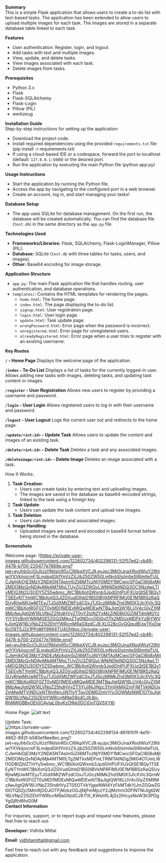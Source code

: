 **Summary**  
This is a simple Flask application that allows users to create a to-do list with text-based tasks. The application has been extended to allow users to upload multiple images for each task. The images are stored in a separate database table linked to each task.

**Features**
- User authentication: Register, login, and logout.
- Add tasks with text and multiple images.
- View, update, and delete tasks.
- View images associated with each task.
- Delete images from tasks.

**Prerequisites**
- Python 3.x
- Flask
- Flask-SQLAlchemy
- Flask-Login
- Pillow (PIL)
- werkzeug

**Installation Guide**  
Step-by-step instructions for setting up the application:  
- Download the project code.  
- Install required dependencies using the provided `requirements.txt` file (pip install -r requirements.txt)
- If using a cloud-based IDE or a codespace, forward the port to localhost (default: `127.0.0.1:5000`) or the desired port.  
- Run the application by executing the main Python file (python app.py)

**Usage Instructions**  
- Start the application by running the Python file.  
- Access the app by navigating to the configured port in a web browser.  
- Create an account, log in, and start managing your tasks!  

**Database Setup**
- The app uses SQLite for database management. On the first run, the database will be created automatically. You can find the database file (`test.db`) in the same directory as the `app.py` file.

**Technologies Used**  
- **Frameworks/Libraries:** Flask, SQLAlchemy, Flask-LoginManager, Pillow (PIL).  
- **Database:** SQLite (`test.db` with three tables for tasks, users, and images).  
- **Other:** Base64 encoding for image storage.  

**Application Structure**
- `app.py`: The main Flask application file that handles routing, user authentication, and database operations.
- `templates/`: Contains the HTML templates for rendering the pages.
  - `home.html`: The home page.
  - `index.html`: The page displaying the to-do list.
  - `signup.html`: User registration page.
  - `login.html`: User login page.
  - `update.html`: Task update page.
  - `wrongPassword.html`: Error page when the password is incorrect.
  - `unregistered.html`: Error page for unregistered users.
  - `alreadyRegistered.html`: Error page when a user tries to register with an existing username.

**Key Routes**

**`/` - Home Page**
Displays the welcome page of the application.

**`/index` - To-Do List**
Displays a list of tasks for the currently logged-in user. Allows adding new tasks with images, deleting tasks, and updating task content or images.

**`/register` - User Registration**
Allows new users to register by providing a username and password.

**`/login` - User Login**
Allows registered users to log in with their username and password.

**`/logout` - User Logout**
Logs the current user out and redirects to the home page.

**`/update/<int:id>` - Update Task**
Allows users to update the content and images of an existing task.

**`/delete/<int:id>` - Delete Task**
Deletes a task and any associated images.

**`/deleteimage/<int:id>` - Delete Image**
Deletes an image associated with a task.


How It Works:
1. **Task Creation**: 
   - Users can create tasks by entering text and uploading images.
   - The images are saved in the database as base64-encoded strings, linked to the task using a foreign key.
2. **Task Update**: 
   - Users can update the task content and upload new images.
3. **Task Deletion**:
   - Users can delete tasks and associated images.
4. **Image Handling**:
   - Uploaded images are saved and encoded in base64 format before being stored in the database.

**Screenshots**

Welcome page:
![https://private-user-images.githubusercontent.com/122602734/402298131-52f57ed2-cb49-4478-b700-220477e7869e.png?jwt=eyJhbGciOiJIUzI1NiIsInR5cCI6IkpXVCJ9.eyJpc3MiOiJnaXRodWIuY29tIiwiYXVkIjoicmF3LmdpdGh1YnVzZXJjb250ZW50LmNvbSIsImtleSI6ImtleTUiLCJleHAiOjE3MzY2NDA5NTAsIm5iZiI6MTczNjY0MDY1MCwicGF0aCI6Ii8xMjI2MDI3MzQvNDAyMjk4MTMxLTUyZjU3ZWQyLWNiNDktNDQ3OC1iNzAwLTIyMDQ3N2U3ODY5ZS5wbmc_WC1BbXotQWxnb3JpdGhtPUFXUzQtSE1BQy1TSEEyNTYmWC1BbXotQ3JlZGVudGlhbD1BS0lBVkNPRFlMU0E1M1BRSzRaQSUyRjIwMjUwMTEyJTJGdXMtZWFzdC0xJTJGczMlMkZhd3M0X3JlcXVlc3QmWC1BbXotRGF0ZT0yMDI1MDExMlQwMDEwNTBaJlgtQW16LUV4cGlyZXM9MzAwJlgtQW16LVNpZ25hdHVyZT0yY2IzN2YxMzZiNDBjOGZiMTdmMGYzYjY3YzBmYWRjMGE5ZGQ2MjkxZTg0NDcyODQyOTk2MDUxMDFkYzBjYWVkJlgtQW16LVNpZ25lZEhlYWRlcnM9aG9zdCJ9.XLG28cGvQQquIBUwTKxDw6cO9T5J2z1PPqMY9964TU4](https://private-user-images.githubusercontent.com/122602734/402298131-52f57ed2-cb49-4478-b700-220477e7869e.png?jwt=eyJhbGciOiJIUzI1NiIsInR5cCI6IkpXVCJ9.eyJpc3MiOiJnaXRodWIuY29tIiwiYXVkIjoicmF3LmdpdGh1YnVzZXJjb250ZW50LmNvbSIsImtleSI6ImtleTUiLCJleHAiOjE3MzY2NDEzMzAsIm5iZiI6MTczNjY0MTAzMCwicGF0aCI6Ii8xMjI2MDI3MzQvNDAyMjk4MTMxLTUyZjU3ZWQyLWNiNDktNDQ3OC1iNzAwLTIyMDQ3N2U3ODY5ZS5wbmc_WC1BbXotQWxnb3JpdGhtPUFXUzQtSE1BQy1TSEEyNTYmWC1BbXotQ3JlZGVudGlhbD1BS0lBVkNPRFlMU0E1M1BRSzRaQSUyRjIwMjUwMTEyJTJGdXMtZWFzdC0xJTJGczMlMkZhd3M0X3JlcXVlc3QmWC1BbXotRGF0ZT0yMDI1MDExMlQwMDE3MTBaJlgtQW16LUV4cGlyZXM9MzAwJlgtQW16LVNpZ25hdHVyZT1iYjJiNjJjNzc3YmVkMjljZmFjMTVkNDUxZmMwMTViNDUxNTRmNmJiNTIyYTgyODM0ZmVjYjc5OWMzNWE1OTIxJlgtQW16LVNpZ25lZEhlYWRlcnM9aG9zdCJ9.8p-RhMWGBBxOEjGCAvtaL0bvKzOfkk0DCjOoTQV5XY8)

Home Page:
![alt text](https://private-user-images.githubusercontent.com/122602734/402298133-ea16c8a8-539e-4bb9-85d8-5fc4cfe922a4.png?jwt=eyJhbGciOiJIUzI1NiIsInR5cCI6IkpXVCJ9.eyJpc3MiOiJnaXRodWIuY29tIiwiYXVkIjoicmF3LmdpdGh1YnVzZXJjb250ZW50LmNvbSIsImtleSI6ImtleTUiLCJleHAiOjE3MzY2NDEzMzAsIm5iZiI6MTczNjY0MTAzMCwicGF0aCI6Ii8xMjI2MDI3MzQvNDAyMjk4MTMzLWVhMTZjOGE4LTUzOWUtNGJiOS04NWQ4LTVmYzRjZmU5MjJhNC5wbmc_WC1BbXotQWxnb3JpdGhtPUFXUzQtSE1BQy1TSEEyNTYmWC1BbXotQ3JlZGVudGlhbD1BS0lBVkNPRFlMU0E1M1BRSzRaQSUyRjIwMjUwMTEyJTJGdXMtZWFzdC0xJTJGczMlMkZhd3M0X3JlcXVlc3QmWC1BbXotRGF0ZT0yMDI1MDExMlQwMDE3MTBaJlgtQW16LUV4cGlyZXM9MzAwJlgtQW16LVNpZ25hdHVyZT02MzBmNGEyMjQ5ZDIyMWFlODk0ZThmMTNjZThhYTNlZDExNGM3ODA2MDM5YzUyYjA4NzNiZGY0NjJjYjRkZjg4JlgtQW16LVNpZ25lZEhlYWRlcnM9aG9zdCJ9.T2GqK8AiMTTXYd6udwrtZaCG0D3Ln_VLGndUMcwGhXs)

Update Task:
![https://private-user-images.githubusercontent.com/122602734/402298134-8619101f-4e10-4862-892f-b580ef8ee8ec.png?jwt=eyJhbGciOiJIUzI1NiIsInR5cCI6IkpXVCJ9.eyJpc3MiOiJnaXRodWIuY29tIiwiYXVkIjoicmF3LmdpdGh1YnVzZXJjb250ZW50LmNvbSIsImtleSI6ImtleTUiLCJleHAiOjE3MzY2NDA5NTAsIm5iZiI6MTczNjY0MDY1MCwicGF0aCI6Ii8xMjI2MDI3MzQvNDAyMjk4MTM0LTg2MTkxMDFmLTRlMTAtNDg2Mi04OTJmLWI1ODBlZjhlZThlYy5wbmc_WC1BbXotQWxnb3JpdGhtPUFXUzQtSE1BQy1TSEEyNTYmWC1BbXotQ3JlZGVudGlhbD1BS0lBVkNPRFlMU0E1M1BRSzRaQSUyRjIwMjUwMTEyJTJGdXMtZWFzdC0xJTJGczMlMkZhd3M0X3JlcXVlc3QmWC1BbXotRGF0ZT0yMDI1MDExMlQwMDEwNTBaJlgtQW16LUV4cGlyZXM9MzAwJlgtQW16LVNpZ25hdHVyZT05OTVkYjgwNWI4YzFkMTdkYjJmZGQwZGI0OTQ5Zjc5MmRjODJiOTFjMzkzOGJjNjFmMjczY2JjMzhmODFlNTNlJlgtQW16LVNpZ25lZEhlYWRlcnM9aG9zdCJ9.f1X_KWshflL4j3z2IHcysNxW3h3PDgYgSjRhI6foG0M
](https://private-user-images.githubusercontent.com/122602734/402298229-1f22fb89-2275-4d0d-8f30-48c197371791.png?jwt=eyJhbGciOiJIUzI1NiIsInR5cCI6IkpXVCJ9.eyJpc3MiOiJnaXRodWIuY29tIiwiYXVkIjoicmF3LmdpdGh1YnVzZXJjb250ZW50LmNvbSIsImtleSI6ImtleTUiLCJleHAiOjE3MzY2NDEwOTUsIm5iZiI6MTczNjY0MDc5NSwicGF0aCI6Ii8xMjI2MDI3MzQvNDAyMjk4MjI5LTFmMjJmYjg5LTIyNzUtNGQwZC04ZjMwLTQ4YzE5NzM3MTc5MS5wbmc_WC1BbXotQWxnb3JpdGhtPUFXUzQtSE1BQy1TSEEyNTYmWC1BbXotQ3JlZGVudGlhbD1BS0lBVkNPRFlMU0E1M1BRSzRaQSUyRjIwMjUwMTEyJTJGdXMtZWFzdC0xJTJGczMlMkZhd3M0X3JlcXVlc3QmWC1BbXotRGF0ZT0yMDI1MDExMlQwMDEzMTVaJlgtQW16LUV4cGlyZXM9MzAwJlgtQW16LVNpZ25hdHVyZT0xNWIxNjdlZDNhMWI3YWI4YWM2ODRmMWQ2YjY1YTYxYzZiMzYwMDZkOWM3MjMxOTQ5ZjNmMzM2NTNiZjQ3OWU3JlgtQW16LVNpZ25lZEhlYWRlcnM9aG9zdCJ9.3Ixakwfz714nO9JcLVArc74D1Dl2moP12UhWN7Mtc7A)
**Contact Information**

For inquiries, support, or to report bugs and request new features, please feel free to reach out:  

**Developer:** Vidhita Mittal

**Email:** vidhitamittal@gmail.com  

Feel free to reach out with any feedback and suggestions to improve the application.

